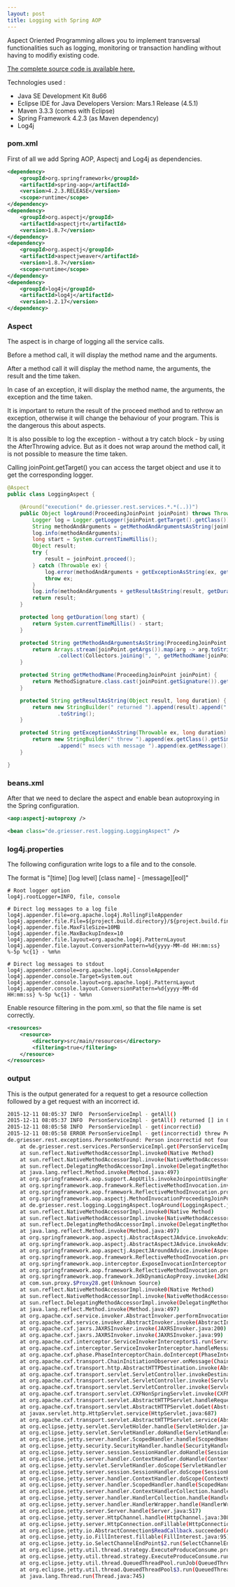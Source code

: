 ```yaml
---
layout: post
title: Logging with Spring AOP
---
```


Aspect Oriented Programming allows you to implement transversal functionalities such as logging, monitoring or transaction handling without having to modifiy existing code.

[The complete source code is available here.](https://github.com/nadegegriesser/code-samples/tree/2.1.0)

Technologies used :

* Java SE Development Kit 8u66
* Eclipse IDE for Java Developers Version: Mars.1 Release (4.5.1)
* Maven 3.3.3 (comes with Eclipse)
* Spring Framework 4.2.3 (as Maven dependency)
* Log4j 


### pom.xml
First of all we add Spring AOP, Aspectj and Log4j as dependencies.

```xml
<dependency>
    <groupId>org.springframework</groupId>
    <artifactId>spring-aop</artifactId>
    <version>4.2.3.RELEASE</version>
    <scope>runtime</scope>
</dependency>
<dependency>
    <groupId>org.aspectj</groupId>
    <artifactId>aspectjrt</artifactId>
    <version>1.8.7</version>
</dependency>
<dependency>
    <groupId>org.aspectj</groupId>
    <artifactId>aspectjweaver</artifactId>
    <version>1.8.7</version>
    <scope>runtime</scope>
</dependency>
<dependency>
    <groupId>log4j</groupId>
    <artifactId>log4j</artifactId>
    <version>1.2.17</version>
</dependency>
```

### Aspect

The aspect is in charge of logging all the service calls.

Before a method call, it will display the method name and the arguments.

After a method call it will display the method name, the arguments, the result and the time taken.

In case of an exception, it will display the method name, the arguments, the exception and the time taken.

It is important to return the result of the proceed method and to rethrow an exception, otherwise it will change the behaviour of your program. This is the dangerous this about aspects.

It is also possible to log the exception - without a try catch block - by using the AfterThrowing advice. But as it does not wrap around the method call, it is not possible to measure the time taken.

Calling joinPoint.getTarget() you can access the target object and use it to get the corresponding logger.

```java
@Aspect
public class LoggingAspect {

    @Around("execution(* de.griesser.rest.services.*.*(..))")
    public Object logAround(ProceedingJoinPoint joinPoint) throws Throwable {
        Logger log = Logger.getLogger(joinPoint.getTarget().getClass());
        String methodAndArguments = getMethodAndArgumentsAsString(joinPoint);
        log.info(methodAndArguments);
        long start = System.currentTimeMillis();
        Object result;
        try {
            result = joinPoint.proceed();
        } catch (Throwable ex) {
            log.error(methodAndArguments + getExceptionAsString(ex, getDuration(start)), ex);
            throw ex;
        }
        log.info(methodAndArguments + getResultAsString(result, getDuration(start)));
        return result;
    }

    protected long getDuration(long start) {
        return System.currentTimeMillis() - start;
    }

    protected String getMethodAndArgumentsAsString(ProceedingJoinPoint joinPoint) {
        return Arrays.stream(joinPoint.getArgs()).map(arg -> arg.toString())
                .collect(Collectors.joining(", ", getMethodName(joinPoint) + "(", ")"));
    }

    protected String getMethodName(ProceedingJoinPoint joinPoint) {
        return MethodSignature.class.cast(joinPoint.getSignature()).getMethod().getName();
    }

    protected String getResultAsString(Object result, long duration) {
        return new StringBuilder(" returned ").append(result).append(" in ").append(duration).append(" msecs")
                .toString();
    }

    protected String getExceptionAsString(Throwable ex, long duration) {
        return new StringBuilder(" threw ").append(ex.getClass().getSimpleName()).append(" after ").append(duration)
                .append(" msecs with message ").append(ex.getMessage()).toString();
    }

}
```

### beans.xml

After that we need to declare the aspect and enable bean autoproxying in the Spring configuration.

```xml
<aop:aspectj-autoproxy />

<bean class="de.griesser.rest.logging.LoggingAspect" />
```

### log4j.properties

The following configuration write logs to a file and to the console.

The format is "[time] [log level] [class name] - [message][eol]"

```properties
# Root logger option
log4j.rootLogger=INFO, file, console

# Direct log messages to a log file
log4j.appender.file=org.apache.log4j.RollingFileAppender
log4j.appender.file.File=${project.build.directory}/${project.build.finalName}.log
log4j.appender.file.MaxFileSize=10MB
log4j.appender.file.MaxBackupIndex=10
log4j.appender.file.layout=org.apache.log4j.PatternLayout
log4j.appender.file.layout.ConversionPattern=%d{yyyy-MM-dd HH:mm:ss} %-5p %c{1} - %m%n
 
# Direct log messages to stdout
log4j.appender.console=org.apache.log4j.ConsoleAppender
log4j.appender.console.Target=System.out
log4j.appender.console.layout=org.apache.log4j.PatternLayout
log4j.appender.console.layout.ConversionPattern=%d{yyyy-MM-dd HH:mm:ss} %-5p %c{1} - %m%n
```

Enable resource filtering in the pom.xml, so that the file name is set correctly.

```xml
<resources>
    <resource>
        <directory>src/main/resources</directory>
        <filtering>true</filtering>
    </resource>
</resources>
```

### output

This is the output generated for a request to get a resource collection followed by a get request with an incorrect id.

```sh
2015-12-11 08:05:37 INFO  PersonServiceImpl - getAll()
2015-12-11 08:05:37 INFO  PersonServiceImpl - getAll() returned [] in 0 msecs
2015-12-11 08:05:58 INFO  PersonServiceImpl - get(incorrectid)
2015-12-11 08:05:58 ERROR PersonServiceImpl - get(incorrectid) threw PersonNotFound after 1 msecs with message Person incorrectid not found
de.griesser.rest.exceptions.PersonNotFound: Person incorrectid not found
	at de.griesser.rest.services.PersonServiceImpl.get(PersonServiceImpl.java:26)
	at sun.reflect.NativeMethodAccessorImpl.invoke0(Native Method)
	at sun.reflect.NativeMethodAccessorImpl.invoke(NativeMethodAccessorImpl.java:62)
	at sun.reflect.DelegatingMethodAccessorImpl.invoke(DelegatingMethodAccessorImpl.java:43)
	at java.lang.reflect.Method.invoke(Method.java:497)
	at org.springframework.aop.support.AopUtils.invokeJoinpointUsingReflection(AopUtils.java:302)
	at org.springframework.aop.framework.ReflectiveMethodInvocation.invokeJoinpoint(ReflectiveMethodInvocation.java:190)
	at org.springframework.aop.framework.ReflectiveMethodInvocation.proceed(ReflectiveMethodInvocation.java:157)
	at org.springframework.aop.aspectj.MethodInvocationProceedingJoinPoint.proceed(MethodInvocationProceedingJoinPoint.java:85)
	at de.griesser.rest.logging.LoggingAspect.logAround(LoggingAspect.java:23)
	at sun.reflect.NativeMethodAccessorImpl.invoke0(Native Method)
	at sun.reflect.NativeMethodAccessorImpl.invoke(NativeMethodAccessorImpl.java:62)
	at sun.reflect.DelegatingMethodAccessorImpl.invoke(DelegatingMethodAccessorImpl.java:43)
	at java.lang.reflect.Method.invoke(Method.java:497)
	at org.springframework.aop.aspectj.AbstractAspectJAdvice.invokeAdviceMethodWithGivenArgs(AbstractAspectJAdvice.java:621)
	at org.springframework.aop.aspectj.AbstractAspectJAdvice.invokeAdviceMethod(AbstractAspectJAdvice.java:610)
	at org.springframework.aop.aspectj.AspectJAroundAdvice.invoke(AspectJAroundAdvice.java:68)
	at org.springframework.aop.framework.ReflectiveMethodInvocation.proceed(ReflectiveMethodInvocation.java:179)
	at org.springframework.aop.interceptor.ExposeInvocationInterceptor.invoke(ExposeInvocationInterceptor.java:92)
	at org.springframework.aop.framework.ReflectiveMethodInvocation.proceed(ReflectiveMethodInvocation.java:179)
	at org.springframework.aop.framework.JdkDynamicAopProxy.invoke(JdkDynamicAopProxy.java:208)
	at com.sun.proxy.$Proxy28.get(Unknown Source)
	at sun.reflect.NativeMethodAccessorImpl.invoke0(Native Method)
	at sun.reflect.NativeMethodAccessorImpl.invoke(NativeMethodAccessorImpl.java:62)
	at sun.reflect.DelegatingMethodAccessorImpl.invoke(DelegatingMethodAccessorImpl.java:43)
	at java.lang.reflect.Method.invoke(Method.java:497)
	at org.apache.cxf.service.invoker.AbstractInvoker.performInvocation(AbstractInvoker.java:180)
	at org.apache.cxf.service.invoker.AbstractInvoker.invoke(AbstractInvoker.java:96)
	at org.apache.cxf.jaxrs.JAXRSInvoker.invoke(JAXRSInvoker.java:200)
	at org.apache.cxf.jaxrs.JAXRSInvoker.invoke(JAXRSInvoker.java:99)
	at org.apache.cxf.interceptor.ServiceInvokerInterceptor$1.run(ServiceInvokerInterceptor.java:59)
	at org.apache.cxf.interceptor.ServiceInvokerInterceptor.handleMessage(ServiceInvokerInterceptor.java:96)
	at org.apache.cxf.phase.PhaseInterceptorChain.doIntercept(PhaseInterceptorChain.java:308)
	at org.apache.cxf.transport.ChainInitiationObserver.onMessage(ChainInitiationObserver.java:121)
	at org.apache.cxf.transport.http.AbstractHTTPDestination.invoke(AbstractHTTPDestination.java:251)
	at org.apache.cxf.transport.servlet.ServletController.invokeDestination(ServletController.java:234)
	at org.apache.cxf.transport.servlet.ServletController.invoke(ServletController.java:208)
	at org.apache.cxf.transport.servlet.ServletController.invoke(ServletController.java:160)
	at org.apache.cxf.transport.servlet.CXFNonSpringServlet.invoke(CXFNonSpringServlet.java:180)
	at org.apache.cxf.transport.servlet.AbstractHTTPServlet.handleRequest(AbstractHTTPServlet.java:293)
	at org.apache.cxf.transport.servlet.AbstractHTTPServlet.doGet(AbstractHTTPServlet.java:217)
	at javax.servlet.http.HttpServlet.service(HttpServlet.java:687)
	at org.apache.cxf.transport.servlet.AbstractHTTPServlet.service(AbstractHTTPServlet.java:268)
	at org.eclipse.jetty.servlet.ServletHolder.handle(ServletHolder.java:821)
	at org.eclipse.jetty.servlet.ServletHandler.doHandle(ServletHandler.java:583)
	at org.eclipse.jetty.server.handler.ScopedHandler.handle(ScopedHandler.java:143)
	at org.eclipse.jetty.security.SecurityHandler.handle(SecurityHandler.java:548)
	at org.eclipse.jetty.server.session.SessionHandler.doHandle(SessionHandler.java:226)
	at org.eclipse.jetty.server.handler.ContextHandler.doHandle(ContextHandler.java:1158)
	at org.eclipse.jetty.servlet.ServletHandler.doScope(ServletHandler.java:511)
	at org.eclipse.jetty.server.session.SessionHandler.doScope(SessionHandler.java:185)
	at org.eclipse.jetty.server.handler.ContextHandler.doScope(ContextHandler.java:1090)
	at org.eclipse.jetty.server.handler.ScopedHandler.handle(ScopedHandler.java:141)
	at org.eclipse.jetty.server.handler.ContextHandlerCollection.handle(ContextHandlerCollection.java:213)
	at org.eclipse.jetty.server.handler.HandlerCollection.handle(HandlerCollection.java:109)
	at org.eclipse.jetty.server.handler.HandlerWrapper.handle(HandlerWrapper.java:119)
	at org.eclipse.jetty.server.Server.handle(Server.java:517)
	at org.eclipse.jetty.server.HttpChannel.handle(HttpChannel.java:308)
	at org.eclipse.jetty.server.HttpConnection.onFillable(HttpConnection.java:242)
	at org.eclipse.jetty.io.AbstractConnection$ReadCallback.succeeded(AbstractConnection.java:261)
	at org.eclipse.jetty.io.FillInterest.fillable(FillInterest.java:95)
	at org.eclipse.jetty.io.SelectChannelEndPoint$2.run(SelectChannelEndPoint.java:75)
	at org.eclipse.jetty.util.thread.strategy.ExecuteProduceConsume.produceAndRun(ExecuteProduceConsume.java:213)
	at org.eclipse.jetty.util.thread.strategy.ExecuteProduceConsume.run(ExecuteProduceConsume.java:147)
	at org.eclipse.jetty.util.thread.QueuedThreadPool.runJob(QueuedThreadPool.java:654)
	at org.eclipse.jetty.util.thread.QueuedThreadPool$3.run(QueuedThreadPool.java:572)
	at java.lang.Thread.run(Thread.java:745)
```
